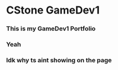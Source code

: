 # CStone GameDev1
### This is my GameDev1 Portfolio
### Yeah
### Idk why ts aint showing on the page

